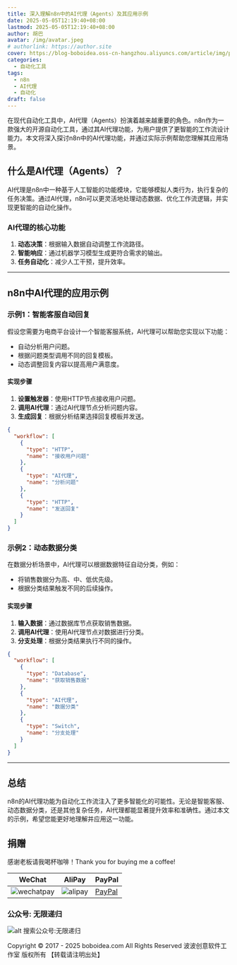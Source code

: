 ```yaml
---
title: 深入理解n8n中的AI代理（Agents）及其应用示例
date: 2025-05-05T12:19:40+08:00
lastmod: 2025-05-05T12:19:40+08:00
author: 胡巴
avatar: /img/avatar.jpeg
# authorlink: https://author.site
cover: https://blog-boboidea.oss-cn-hangzhou.aliyuncs.com/article/img/posts/auto1/%E5%93%94%E5%93%A9%E5%93%94%E5%93%A9%E4%B8%8A%E6%90%9C%E9%9B%86%E7%9A%84%E7%BE%8E%E5%9B%BD%E8%89%B2%E5%9B%BE_1-1000/8.jpg
categories:
  - 自动化工具
tags:
  - n8n
  - AI代理
  - 自动化
draft: false
---
```


在现代自动化工具中，AI代理（Agents）扮演着越来越重要的角色。n8n作为一款强大的开源自动化工具，通过其AI代理功能，为用户提供了更智能的工作流设计能力。本文将深入探讨n8n中的AI代理功能，并通过实际示例帮助您理解其应用场景。

<!--more-->

## 什么是AI代理（Agents）？

AI代理是n8n中一种基于人工智能的功能模块，它能够模拟人类行为，执行复杂的任务决策。通过AI代理，n8n可以更灵活地处理动态数据、优化工作流逻辑，并实现更智能的自动化操作。

### AI代理的核心功能
1. **动态决策**：根据输入数据自动调整工作流路径。
2. **智能响应**：通过机器学习模型生成更符合需求的输出。
3. **任务自动化**：减少人工干预，提升效率。

---

## n8n中AI代理的应用示例

### 示例1：智能客服自动回复
假设您需要为电商平台设计一个智能客服系统，AI代理可以帮助您实现以下功能：
- 自动分析用户问题。
- 根据问题类型调用不同的回复模板。
- 动态调整回复内容以提高用户满意度。

#### 实现步骤
1. **设置触发器**：使用HTTP节点接收用户问题。
2. **调用AI代理**：通过AI代理节点分析问题内容。
3. **生成回复**：根据分析结果选择回复模板并发送。

```json
{
  "workflow": [
    {
      "type": "HTTP",
      "name": "接收用户问题"
    },
    {
      "type": "AI代理",
      "name": "分析问题"
    },
    {
      "type": "HTTP",
      "name": "发送回复"
    }
  ]
}
```

### 示例2：动态数据分类
在数据分析场景中，AI代理可以根据数据特征自动分类，例如：
- 将销售数据分为高、中、低优先级。
- 根据分类结果触发不同的后续操作。

#### 实现步骤
1. **输入数据**：通过数据库节点获取销售数据。
2. **调用AI代理**：使用AI代理节点对数据进行分类。
3. **分支处理**：根据分类结果执行不同的操作。

```json
{
  "workflow": [
    {
      "type": "Database",
      "name": "获取销售数据"
    },
    {
      "type": "AI代理",
      "name": "数据分类"
    },
    {
      "type": "Switch",
      "name": "分支处理"
    }
  ]
}
```

---

## 总结

n8n的AI代理功能为自动化工作流注入了更多智能化的可能性。无论是智能客服、动态数据分类，还是其他复杂任务，AI代理都能显著提升效率和准确性。通过本文的示例，希望您能更好地理解并应用这一功能。

<!--qr_code-->

## 捐赠

感谢老板请我喝杯咖啡！Thank you for buying me a coffee!

| WeChat | AliPay | PayPal |
| --- | --- | --- |
| ![wechatpay](https://blog-boboidea.oss-cn-hangzhou.aliyuncs.com/pay/wechat_%E6%94%B6%E6%AC%BE%E7%A0%81.jpg) | ![alipay](https://blog-boboidea.oss-cn-hangzhou.aliyuncs.com/pay/alipay.jpg) | [PayPal](https://paypal.me/JianboQin?country.x=C2&locale.x=zh_XC) |

### 公众号: 无限递归

![alt 搜索公众号:无限递归](https://blog-boboidea.oss-cn-hangzhou.aliyuncs.com/article/img/gongzhonghao.jpeg "无限递归")

<!--declare-declare-->

Copyright &copy; 2017 - 2025 boboidea.com All Rights Reserved 波波创意软件工作室 版权所有 【转载请注明出处】